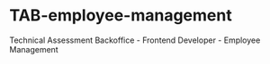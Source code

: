 # TAB-employee-management
Technical Assessment Backoffice - Frontend Developer - Employee Management

